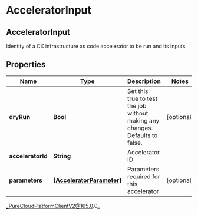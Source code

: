 # AcceleratorInput

## AcceleratorInput
Identity of a CX infrastructure as code accelerator to be run and its inputs

## Properties

|Name | Type | Description | Notes|
|------------ | ------------- | ------------- | -------------|
| **dryRun** | **Bool** | Set this true to test the job without making any changes. Defaults to false. | [optional] |
| **acceleratorId** | **String** | Accelerator ID | |
| **parameters** | [**[AcceleratorParameter]**]([AcceleratorParameter]) | Parameters required for this accelerator | [optional] |



_PureCloudPlatformClientV2@165.0.0_
